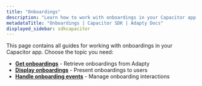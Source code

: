 ```yaml
---
title: "Onboardings"
description: "Learn how to work with onboardings in your Capacitor app with Adapty SDK."
metadataTitle: "Onboardings | Capacitor SDK | Adapty Docs"
displayed_sidebar: sdkcapacitor
---
```


This page contains all guides for working with onboardings in your Capacitor app. Choose the topic you need:

- **[Get onboardings](capacitor-get-onboardings)** - Retrieve onboardings from Adapty
- **[Display onboardings](capacitor-present-onboardings)** - Present onboardings to users
- **[Handle onboarding events](capacitor-handling-onboarding-events)** - Manage onboarding interactions 